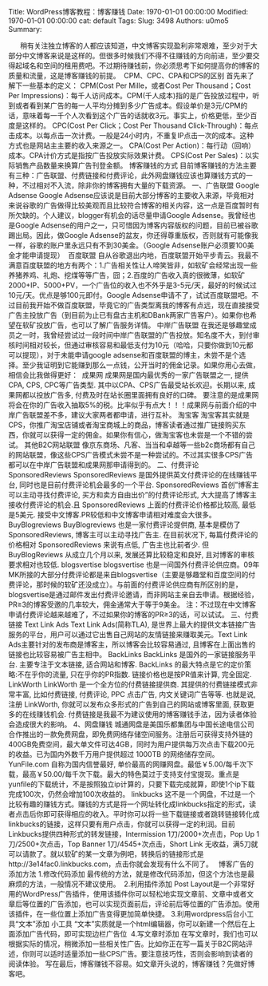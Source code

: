 Title: WordPress博客教程：博客赚钱
Date: 1970-01-01 00:00:00
Modified: 1970-01-01 00:00:00
cat: default
Tags: 
Slug: 3498
Authors: u0mo5 
Summary: 

 
   
稍有关注独立博客的人都应该知道，中文博客实现盈利非常艰难，至少对于大部分中文博客来说是这样的。但很多时候我们不得不往赚钱的方向前进，至少要交得起域名和空间的租用费吧。不过期待赚钱前，你必须思考下如何提高你的博客的质量和流量，这是博客赚钱的前提。 
CPM、CPC、CPA和CPS的区别
首先来了解下一些基本的定义： CPM(Cost Per Mille，或者Cost Per Thousand；Cost Per Impressions)：每千人访问成本。CPM(千人成本)指的是广告投放过程中，听到或者看到某广告的每一人平均分摊到多少广告成本。假设单价是3元/CPM的话，意味着每一千个人次看到这个广告的话就收3元。事实上，价格更低，至少百度是这样的。 CPC(Cost Per Click；Cost Per Thousand Click-Through)：每点击成本。以每点击一次计费。一般是24小时内，不重复IP点击一次的成本。这种方式也是网站主主要的收入来源之一。 CPA(Cost Per Action)：每行动（回响）成本。CPA计价方式是指按广告投放实际效果计费。 CPS(Cost Per Sales)：以实际销售产品数量来换算广告刊登金额。
博客赚钱的方式
目前博客赚钱的方法主要有三种：广告联盟、付费链接和付费评论，此外网盘赚钱应该也算赚钱方式的一种，不过相对不入流，除非你的博客拥有大量的下载资源。
一、广告联盟
Google Adsense Google Adsense应该说是目前大部分博客的主要收入来源，毕竟相对来说谷歌的广告做得比较美观而且比较符合博客的相关内容，这一点是百度暂时有所欠缺的。个人建议，blogger有机会的话尽量申请Google Adsense。我曾经也是Google Adsense的用户之一，只可惜因为博客内容版权的问题，目前已被谷歌踢出局。因此，做Google Adsense的盆友，你还得尊重版权，否则就有可能像我一样，谷歌的账户里永远只有不到30美金。（Google Adsense账户必须要100美金才能申请提现）  百度联盟 自从谷歌退出内地，百度联盟开始平步青云。我最不满意百度联盟的地方有两个：1.广告相关性让人啼笑皆非，如软矿会经常出现一些养猪养鸡、礼炮、挖煤等等广告，囧；2.百度的广告收入真的很微薄，如软矿2000+IP、5000+PV，一个广告位的收入也不外乎是3-5元/天，最好的时候试过10元/天。优点是够100元即付。Google Adsense申请不了，试试百度联盟吧。不过目前我开始不做百度联盟，毕竟它的广告类型离我的博客有点远，现在直接接受广告主投放广告（到目前为止已有盘古主机和DBank两家广告客户）。如果你也希望在软矿投放广告，也可以了解广告服务详情。 中岸广告联盟 在我还是够趣堂成员之一时，我曾经尝试过一段时间中岸广告联盟的广告投放。知名度不大，到付审核时间相对较长，但通过审核容易和最低支付为10元（哈哈，只要你做到10元都可以提现），对于未能申请google adsense和百度联盟的博主，未尝不是个选择。至少我证明到它能赚到那么一点钱，公开当时的佣金记录。如果你用心去做，相信会比我做得更好：  成果网 成果网是国内最优秀的一家广告联盟之一, 提供CPA, CPS, CPC等广告类型. 其中以CPA、CPS广告最受站长欢迎。长期以来, 成果网都以投放广告多, 付费及时在站长圈里面拥有良好的口碑。 要注意的是成果网将会在你的广告收入抽取5%的税。比率似乎有点大！！！成果网与前面介绍的中岸广告联盟差不多，建议大家两者都申请，进行互补。 淘宝客 淘宝客其实就是CPS，你推广淘宝店铺或者淘宝商城上的商品，博客读者通过推广链接购买东西，你就可以获得一定的佣金。如果你有信心，做淘宝客也未尝是一个不错的尝试。 其他B2C网站联盟 像京东商场、凡客、当当和卓越等一些b2c商场都有自己的网站联盟，像这些CPS广告模式未尝不是一种尝试的。不过其实很多CPS广告都可以在中岸广告联盟和成果网那申请得到的。 
二、付费评论
SponsoredReviews SponsoredReviews 是国外提供英文付费评论的在线赚钱平台, 同时也是目前付费评论机会最多的一个平台. SponsoredReviews 首创”博客主可以主动寻找付费评论, 买方和卖方自由出价”的付费评论形式, 大大提高了博客主接收付费评论的机会.且 SponsoredReviews 上面的付费评论价格都比较高, 最低是5美元. 接受中文博客.PR较低和中文博客申请相对难度会大很多。 BuyBlogreviews BuyBlogreviews 也是一家付费评论提供商, 基本是模仿了 SponsoredReviews, 博客主可以主动寻找广告主. 在目前状况下, 每篇付费评论的价格相对 SponsoredReviews 来说有点低, 广告主也比前者少. 但 BuyBlogReviews 从成立几个月以来, 发展还算比较稳定和良好, 且对博客的审核要求相对也较低. blogsvertise blogsvertise 也是一间国外付费评论供应商。09年MK所接的大部分付费评论都是来自blogsvertise（主要是够趣堂和百度空间的付费评论，那时候的软矿还没成立）。与前面的付费评论供应商有所区别的是，blogsvertise是通过邮件发出付费评论邀请，而非网站主亲自去申请。根据经验，PR≥3的博客受邀的几率较大，佣金通常大于等于9美金。 注：不过现在中文博客申请付费评论越来越难了，不过如果你的博客的PR≥3的话，可以试试。 
三、付费链接
Text Link Ads Text Link Ads(简称TLA), 是世界上最大的提供文本链接广告服务的平台，用户可以通过它出售自己网站的友情链接来赚取美元。Text Link Ads主要针对的发布商是博客主，所以博客会比较容易通过, 且博客在上面出售的链接也比较容易被广告主相中。 BackLinks BackLinks 是国外的一家链接服务平台. 主要专注于文本链接, 适合网站和博客. BackLinks 的最大特点是它的定价策略:不在乎你的流量, 只在乎你的PR指数. 链接价格也是按PR值来计算, 完全固定. LinkWorth LinkWorth 是一个全方位的付费链接提供商. 其提供的付费链接模式非常丰富, 比如付费链接, 付费评论, PPC 点击广告, 内文关键词广告等等. 也就是说, 注册 LinkWorth, 你就可以发布众多形式的广告到自己的网站或博客里面, 获取更多的在线赚钱机会. 付费链接是我最不为建议使用的博客赚钱手法，因为读者体验会造成很大的影响。 
4、网盘赚钱
城通网盘是美国乐都集团与中国长途电信公司合作推出的一款免费网盘，即免费网络存储空间服务。注册后可获得支持外链的400GB免费空间，最大单文件可达4GB，同时为用户提供每万次点击下载200元的收益。已为国内外数千万用户提供超过 1000TB 的网络储存空间。 YunFile.com 自称为国内信誉最好, 单价最高的网赚网盘。最低￥5.00/每千次下载，最高￥50.00/每千次下载。最大的特色莫过于支持支付宝提现。重点是yunfile的下载统计，不是按照独立ip计算的，只要下载完成就算，即使1个ip下载完成100次，仍然会增加100次收益的。 linkbucks 这不是一个网盘，不过是一个比较有趣的赚钱方式。赚钱的方式是将一个网址转化成linkbucks指定的形式，读者点击后你即可获得相应的收入。平时你可以将一些下载链接或者跳转链接转化成linkbucks的链接，这样只要有用户点击，你就可以获得一定的利润。目前Linkbucks提供四种形式的转发链接，Intermission 1刀/2000+次点击，Pop Up 1刀/2500+次点击，Top Banner 1刀/4545+次点击，Short Link 无收益，满5刀就可以请款了。就以软矿的某一文章为例吧，转换后的链接形式是http://3e14fac0.linkbucks.com，点击你就会发现有什么不同了。  
博客广告的添加方法
1.修改代码添加 最传统的方法，就是修改代码添加，但这个方法也是最麻烦的方法，一般情况不建议使用。  2.利用插件添加 Post Layout是一个非常好用的WordPress广告插件，使用该插件你可以轻松地实现文章前、文章中或者文章后等位置的广告添加，也可以实现页面前后，评论前后等位置的广告添加。使用该插件，在一些位置上添加广告变得更加简单快捷。 3.利用wordpress后台小工具“文本”添加 小工具 “文本”实质就是一个html编辑器，你可以新建一个然后在上面添加广告代码，即可实现边栏广告位  4.写文章时添加 在写文章时，我们也可以根据实际的情况，稍微添加一些相关性广告。比如你正在写一篇关于B2C网站评述，你则可以适时适量添加一些CPS广告。要注意技巧性，否则会影响到读者的阅读体验。 写在最后，博客赚钱不容易。如文章开头说的，博客赚钱？先做好博客吧。
